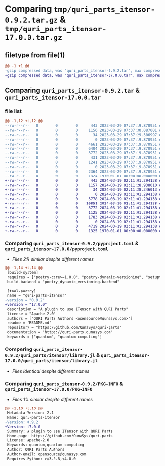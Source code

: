 # Comparing `tmp/quri_parts_itensor-0.9.2.tar.gz` & `tmp/quri_parts_itensor-17.0.0.tar.gz`

## filetype from file(1)

```diff
@@ -1 +1 @@
-gzip compressed data, was "quri_parts_itensor-0.9.2.tar", max compression
+gzip compressed data, was "quri_parts_itensor-17.0.0.tar", max compression
```

## Comparing `quri_parts_itensor-0.9.2.tar` & `quri_parts_itensor-17.0.0.tar`

### file list

```diff
@@ -1,12 +1,12 @@
--rw-r--r--   0        0        0      443 2023-03-29 07:37:19.870951 quri_parts_itensor-0.9.2/README.md
--rw-r--r--   0        0        0     1156 2023-03-29 07:37:30.087001 quri_parts_itensor-0.9.2/pyproject.toml
--rw-r--r--   0        0        0       34 2023-03-29 07:37:29.306997 quri_parts_itensor-0.9.2/quri_parts/itensor/NOTICE
--rw-r--r--   0        0        0        0 2023-03-29 07:37:19.870951 quri_parts_itensor-0.9.2/quri_parts/itensor/__init__.py
--rw-r--r--   0        0        0     4661 2023-03-29 07:37:19.870951 quri_parts_itensor-0.9.2/quri_parts/itensor/circuit/__init__.py
--rw-r--r--   0        0        0     6404 2023-03-29 07:37:19.870951 quri_parts_itensor-0.9.2/quri_parts/itensor/estimator.py
--rw-r--r--   0        0        0     3772 2023-03-29 07:37:19.870951 quri_parts_itensor-0.9.2/quri_parts/itensor/library.jl
--rw-r--r--   0        0        0      431 2023-03-29 07:37:19.870951 quri_parts_itensor-0.9.2/quri_parts/itensor/load_itensor.py
--rw-r--r--   0        0        0     1241 2023-03-29 07:37:19.870951 quri_parts_itensor-0.9.2/quri_parts/itensor/operator/__init__.py
--rw-r--r--   0        0        0        0 2023-03-29 07:37:19.870951 quri_parts_itensor-0.9.2/quri_parts/itensor/py.typed
--rw-r--r--   0        0        0     2364 2023-03-29 07:37:19.870951 quri_parts_itensor-0.9.2/quri_parts/itensor/sampler.py
--rw-r--r--   0        0        0     1324 1970-01-01 00:00:00.000000 quri_parts_itensor-0.9.2/PKG-INFO
+-rw-r--r--   0        0        0      443 2024-03-19 02:11:01.294138 quri_parts_itensor-17.0.0/README.md
+-rw-r--r--   0        0        0     1157 2024-03-19 02:11:28.938010 quri_parts_itensor-17.0.0/pyproject.toml
+-rw-r--r--   0        0        0       34 2024-03-19 02:11:28.346013 quri_parts_itensor-17.0.0/quri_parts/itensor/NOTICE
+-rw-r--r--   0        0        0        0 2024-03-19 02:11:01.294138 quri_parts_itensor-17.0.0/quri_parts/itensor/__init__.py
+-rw-r--r--   0        0        0     5778 2024-03-19 02:11:01.294138 quri_parts_itensor-17.0.0/quri_parts/itensor/circuit/__init__.py
+-rw-r--r--   0        0        0    10851 2024-03-19 02:11:01.294138 quri_parts_itensor-17.0.0/quri_parts/itensor/estimator.py
+-rw-r--r--   0        0        0     3772 2024-03-19 02:11:01.294138 quri_parts_itensor-17.0.0/quri_parts/itensor/library.jl
+-rw-r--r--   0        0        0     1125 2024-03-19 02:11:01.294138 quri_parts_itensor-17.0.0/quri_parts/itensor/load_itensor.py
+-rw-r--r--   0        0        0     1783 2024-03-19 02:11:01.294138 quri_parts_itensor-17.0.0/quri_parts/itensor/operator/__init__.py
+-rw-r--r--   0        0        0        0 2024-03-19 02:11:01.294138 quri_parts_itensor-17.0.0/quri_parts/itensor/py.typed
+-rw-r--r--   0        0        0     4719 2024-03-19 02:11:01.294138 quri_parts_itensor-17.0.0/quri_parts/itensor/sampler.py
+-rw-r--r--   0        0        0     1325 1970-01-01 00:00:00.000000 quri_parts_itensor-17.0.0/PKG-INFO
```

### Comparing `quri_parts_itensor-0.9.2/pyproject.toml` & `quri_parts_itensor-17.0.0/pyproject.toml`

 * *Files 2% similar despite different names*

```diff
@@ -1,14 +1,14 @@
 [build-system]
 requires = ["poetry-core>=1.0.0", "poetry-dynamic-versioning", "setuptools"]
 build-backend = "poetry_dynamic_versioning.backend"
 
 [tool.poetry]
 name = "quri-parts-itensor"
-version = "0.9.2"
+version = "17.0.0"
 description = "A plugin to use ITensor with QURI Parts"
 license = "Apache-2.0"
 authors = ["QURI Parts Authors <opensource@qunasys.com>"]
 readme = "README.md"
 repository = "https://github.com/QunaSys/quri-parts"
 documentation = "https://quri-parts.qunasys.com"
 keywords = ["quantum", "quantum computing"]
```

### Comparing `quri_parts_itensor-0.9.2/quri_parts/itensor/library.jl` & `quri_parts_itensor-17.0.0/quri_parts/itensor/library.jl`

 * *Files identical despite different names*

### Comparing `quri_parts_itensor-0.9.2/PKG-INFO` & `quri_parts_itensor-17.0.0/PKG-INFO`

 * *Files 1% similar despite different names*

```diff
@@ -1,10 +1,10 @@
 Metadata-Version: 2.1
 Name: quri-parts-itensor
-Version: 0.9.2
+Version: 17.0.0
 Summary: A plugin to use ITensor with QURI Parts
 Home-page: https://github.com/QunaSys/quri-parts
 License: Apache-2.0
 Keywords: quantum,quantum computing
 Author: QURI Parts Authors
 Author-email: opensource@qunasys.com
 Requires-Python: >=3.9.8,<4.0.0
```

